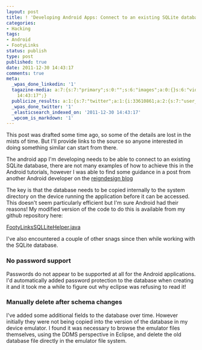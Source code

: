 ```yaml
---
layout: post
title: ! 'Developing Android Apps: Connect to an existing SQLite database'
categories:
- Hacking
tags:
- Android
- FootyLinks
status: publish
type: post
published: true
date: 2011-12-30 14:43:17
comments: true
meta:
  _wpas_done_linkedin: '1'
  tagazine-media: a:7:{s:7:"primary";s:0:"";s:6:"images";a:0:{}s:6:"videos";a:0:{}s:11:"image_count";s:1:"0";s:6:"author";s:8:"12339140";s:7:"blog_id";s:8:"11998060";s:9:"mod_stamp";s:19:"2011-12-30
    14:43:17";}
  publicize_results: a:1:{s:7:"twitter";a:1:{i:33610861;a:2:{s:7:"user_id";s:12:"michael_hook";s:7:"post_id";s:18:"152761703438893057";}}}
  _wpas_done_twitter: '1'
  _elasticsearch_indexed_on: '2011-12-30 14:43:17'
  _wpcom_is_markdown: '1'
---
```

This post was drafted some time ago, so some of the details are lost in the mists of time. But I'll provide links to the source so anyone interested in doing something similar can start from there.

The android app I'm developing needs to be able to connect to an existing SQLite database, there are not many examples of how to achieve this in the Android tutorials, however I was able to find some guidance in a post from another Android developer on the <a href="http://www.reigndesign.com/blog/using-your-own-sqlite-database-in-android-applications/">reigndesign blog</a>

The key is that the database needs to be copied internally to the system directory on the device running the application before it can be accessed. This doesn't seem particularly efficient but I'm sure Android had their reasons! My modified version of the code to do this is available from my github repository here:

<a href="https://github.com/MikeHook/FootyLinks/blob/master/AndroidApp/src/mhook/FootyLinks/Data/FootyLinksSQLLiteHelper.java">FootyLinksSQLLiteHelper.java</a>

I've also encountered a couple of other snags since then while working with the SQLite database.

<h3>No password support</h3>

Passwords do not appear to be supported at all for the Android applications. I'd automatically added password protection to the database when creating it and it took me a while to figure out why eclipse was refusing to read it!

<h3>Manually delete after schema changes</h3>

I've added some additional fields to the database over time. However initially they were not being copied into the version of the database in my device emulator. I found it was necessary to browse the emulator files themselves, using the DDMS perspective in Eclipse, and delete the old database file directly in the emulator file system.
